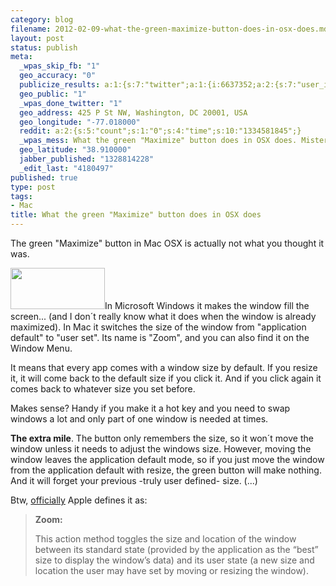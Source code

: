 ```yaml
--- 
category: blog
filename: 2012-02-09-what-the-green-maximize-button-does-in-osx-does.md
layout: post
status: publish
meta: 
  _wpas_skip_fb: "1"
  geo_accuracy: "0"
  publicize_results: a:1:{s:7:"twitter";a:1:{i:6637352;a:2:{s:7:"user_id";s:8:"brunosan";s:7:"post_id";s:18:"167685160664436736";}}}
  geo_public: "1"
  _wpas_done_twitter: "1"
  geo_address: 425 P St NW, Washington, DC 20001, USA
  geo_longitude: "-77.018000"
  reddit: a:2:{s:5:"count";s:1:"0";s:4:"time";s:10:"1334581845";}
  _wpas_mess: What the green "Maximize" button does in OSX does. Mistery solved.
  geo_latitude: "38.910000"
  jabber_published: "1328814228"
  _edit_last: "4180497"
published: true
type: post
tags: 
- Mac
title: What the green "Maximize" button does in OSX does
---
```

The green "Maximize" button in Mac OSX is actually not what you thought it was.

<a href="http://nasonurb.files.wordpress.com/2012/02/screen-shot-2012-02-09-at-10-35-33-am.png"><img class="aligncenter size-full wp-image-2206" title="Screen Shot 2012-02-09 at 10.35.33 AM" src="http://nasonurb.files.wordpress.com/2012/02/screen-shot-2012-02-09-at-10-35-33-am.png" alt="" width="151" height="66" /></a>In Microsoft Windows it makes the window fill the screen... (and I don´t really know what it does when the window is already maximized). In Mac it switches the size of the window from "application default" to "user set". Its name is "Zoom", and you can also find it on the Window Menu.<!--more-->

It means that every app comes with a window size by default. If you resize it, it will come back to the default size if you click it. And if you click again it comes back to whatever size you set before.

Makes sense? Handy if you make it a hot key and you need to swap windows a lot and only part of one window is needed at times.

<strong>The extra mile</strong>. The button only remembers the size, so it won´t move the window unless it needs to adjust the windows size. However, moving the window leaves the application default mode, so if you just move the window from the application default with resize, the green button will make nothing. And it will forget your previous -truly user defined- size. (...)

Btw, <a href="https://developer.apple.com/library/mac/#documentation/Cocoa/Reference/ApplicationKit/Classes/NSWindow_Class/Reference/Reference.html">officially</a> Apple defines it as:
<blockquote><strong>Zoom:</strong>

This action method toggles the size and location of the window between its standard state (provided by the application as the “best” size to display the window’s data) and its user state (a new size and location the user may have set by moving or resizing the window).</blockquote>
&nbsp;
